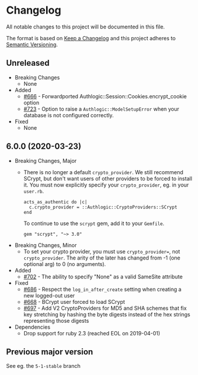# Changelog

All notable changes to this project will be documented in this file.

The format is based on [Keep a Changelog](http://keepachangelog.com/en/1.0.0/)
and this project adheres to [Semantic Versioning](http://semver.org/spec/v2.0.0.html).

## Unreleased

* Breaking Changes
  * None
* Added
  * [#666](https://github.com/binarylogic/authlogic/pull/666) -
    Forwardported Authlogic::Session::Cookies.encrypt_cookie option
  * [#723](https://github.com/binarylogic/authlogic/pull/723) -
    Option to raise a `Authlogic::ModelSetupError` when your database is not
    configured correctly.
* Fixed
  * None

## 6.0.0 (2020-03-23)

* Breaking Changes, Major
  * There is no longer a default `crypto_provider`. We still recommend SCrypt,
    but don't want users of other providers to be forced to install it. You
    must now explicitly specify your `crypto_provider`, eg. in your `user.rb`.

        acts_as_authentic do |c|
          c.crypto_provider = ::Authlogic::CryptoProviders::SCrypt
        end

    To continue to use the `scrypt` gem, add it to your `Gemfile`.

        gem "scrypt", "~> 3.0"

* Breaking Changes, Minor
  * To set your crypto provider, you must use `crypto_provider=`, not 
    `crypto_provider`. The arity of the later has changed from -1 (one optional
    arg) to 0 (no arguments).
* Added
  * [#702](https://github.com/binarylogic/authlogic/pull/702) - The ability to
    specify "None" as a valid SameSite attribute
* Fixed
  * [#686](https://github.com/binarylogic/authlogic/pull/686) - Respect
    the `log_in_after_create` setting when creating a new logged-out user
  * [#668](https://github.com/binarylogic/authlogic/pull/668) -
    BCrypt user forced to load SCrypt
  * [#697](https://github.com/binarylogic/authlogic/issues/697) - Add V2
    CryptoProviders for MD5 and SHA schemes that fix key stretching by hashing
    the byte digests instead of the hex strings representing those digests
* Dependencies
  * Drop support for ruby 2.3 (reached EOL on 2019-04-01)

## Previous major version

See eg. the `5-1-stable` branch

[1]: https://github.com/binarylogic/authlogic/blob/master/doc/use_normal_rails_validation.md
